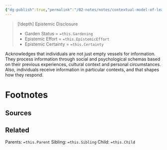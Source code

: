 ```yaml
---
{"dg-publish":true,"permalink":"/02-notes/notes/contextual-model-of-learning/","tags":["Note"],"created":"2024-03-27T11:02:16.740-03:00","updated":"2024-07-03T13:14:33.561-03:00"}
---
```


>[!depth] Epistemic Disclosure
>- Garden Status =  `=this.Gardening`
>- Epistemic Effort =  `=this.EpistemicEffort`
>- Epistemic Certainty =  `=this.Certainty`

Acknowledges that individuals are not just empty vessels for information. They process information through social and psychological schemas based on their previous experiences, cultural context and personal circumstances. Also, individuals receive information in particular contexts, and that shapes how they respond.

# Footnotes

## Sources

## Related
Parents: `=this.Parent`
Sibling: `=this.Sibling`
Child: `=this.Child`